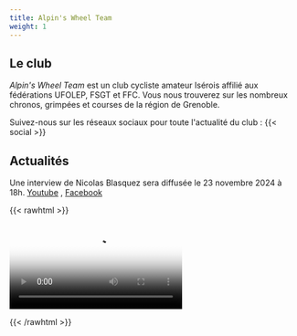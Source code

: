 ```yaml
---
title: Alpin's Wheel Team
weight: 1
---
```

## Le club

_Alpin's Wheel Team_ est un club cycliste amateur Isérois affilié aux fédérations UFOLEP, FSGT et FFC. Vous nous trouverez sur les nombreux chronos, grimpées et courses de la région de Grenoble.

Suivez-nous sur les réseaux sociaux pour toute l'actualité du club : {{< social >}}

## Actualités

Une interview de Nicolas Blasquez sera diffusée le 23 novembre 2024 à 18h. [Youtube](https://www.youtube.com/@Nicoblasquez) ,  [Facebook](https://www.facebook.com/p/Mairie-de-Lapalud-100081214936074/?locale=fr_FR)

{{< rawhtml >}} 

<video width=60% controls autoplay poster="/images/poster_nicolasb.png">
    <source src="/videos/nicolasb.mp4" type="video/webm">
    Your browser does not support the video tag.  
</video>

{{< /rawhtml >}}


<!-- ## Prochains rendez-vous de la team

{{< courses >}} -->
